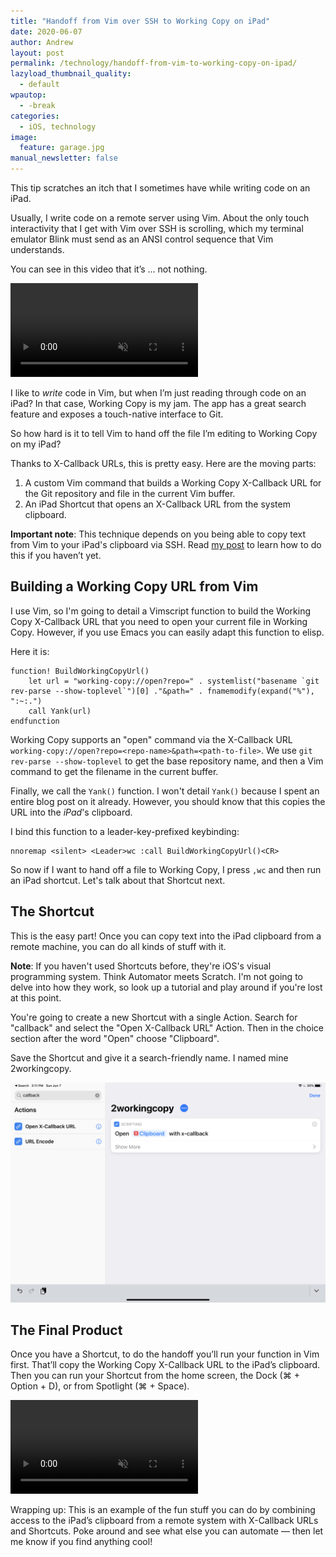 ```yaml
---
title: "Handoff from Vim over SSH to Working Copy on iPad"
date: 2020-06-07
author: Andrew
layout: post
permalink: /technology/handoff-from-vim-to-working-copy-on-ipad/
lazyload_thumbnail_quality:
  - default
wpautop:
  - -break
categories:
  - iOS, technology
image:
  feature: garage.jpg
manual_newsletter: false
---
```

This tip scratches an itch that I sometimes have while writing code on an iPad.

Usually, I write code on a remote server using Vim. About the only touch interactivity that I get with Vim over SSH is scrolling, which my terminal emulator Blink must send as an ANSI control sequence that Vim understands.

You can see in this video that it’s ... not nothing.

<div class="full-size-wrapper">
    <video autoplay loop muted class="full-size">
        <source src="/assets/video/vim-scroll-ssh.mp4" type="video/mp4">
    </video>
</div>

I like to _write_ code in Vim, but when I’m just reading through code on an iPad? In that case, Working Copy is my jam. The app has a great search feature and exposes a touch-native interface to Git.

So how hard is it to tell Vim to hand off the file I’m editing to Working Copy on my iPad?

Thanks to X-Callback URLs, this is pretty easy. Here are the moving parts:

1. A custom Vim command that builds a Working Copy X-Callback URL for the Git repository and file in the current Vim buffer.
2. An iPad Shortcut that opens an X-Callback URL from the system clipboard.

**Important note**: This technique depends on you being able to copy text from Vim to your iPad's clipboard via SSH. Read [my post](https://andrewbrookins.com/technology/copying-to-the-ios-clipboard-over-ssh-with-control-codes/) to learn how to do this if you haven’t yet.

## Building a Working Copy URL from Vim

I use Vim, so I'm going to detail a Vimscript function to build the Working Copy X-Callback URL that you need to open your current file in Working Copy. However, if you use Emacs you can easily adapt this function to elisp.

Here it is:

```vimscript
function! BuildWorkingCopyUrl()
    let url = "working-copy://open?repo=" . systemlist("basename `git rev-parse --show-toplevel`")[0] ."&path=" . fnamemodify(expand("%"), ":~:.")
    call Yank(url)
endfunction
```

Working Copy supports an "open" command via the X-Callback URL `working-copy://open?repo=<repo-name>&path=<path-to-file>`. We use `git rev-parse --show-toplevel` to get the base repository name, and then a Vim command to get the filename in the current buffer. 
    
Finally, we call the `Yank()` function. I won't detail `Yank()` because I spent an entire blog post on it already. However, you should know that this copies the URL into the *iPad*'s clipboard.

I bind this function to a leader-key-prefixed keybinding:

    nnoremap <silent> <Leader>wc :call BuildWorkingCopyUrl()<CR>

So now if I want to hand off a file to Working Copy, I press `,wc` and then run an iPad shortcut. Let's talk about that Shortcut next.
    
## The Shortcut

This is the easy part! Once you can copy text into the iPad clipboard from a remote machine, you can do all kinds of stuff with it.

**Note**: If you haven't used Shortcuts before, they're iOS's visual programming system. Think Automator meets Scratch. I'm not going to delve into how they work, so look up a tutorial and play around if you're lost at this point.

You're going to create a new Shortcut with a single Action. Search for "callback" and select the "Open X-Callback URL" Action. Then in the choice section after the word "Open" choose "Clipboard".

Save the Shortcut and give it a search-friendly name. I named mine 2workingcopy.

<img src="/images/callback-shortcut.PNG">

## The Final Product

Once you have a Shortcut, to do the handoff you’ll run your function in Vim first. That’ll copy the Working Copy X-Callback URL to the iPad’s clipboard. Then you can run your Shortcut from the home screen, the Dock (⌘ + Option + D), or from Spotlight (⌘ + Space).

<div class="full-size-wrapper">
    <video autoplay loop muted class="full-size">
        <source src="/assets/video/handoff-working-copy.mp4" type="video/mp4">
    </video>
</div>

Wrapping up: This is an example of the fun stuff you can do by combining access to the iPad’s clipboard from a remote system with X-Callback URLs and Shortcuts. Poke around and see what else you can automate — then let me know if you find anything cool!
